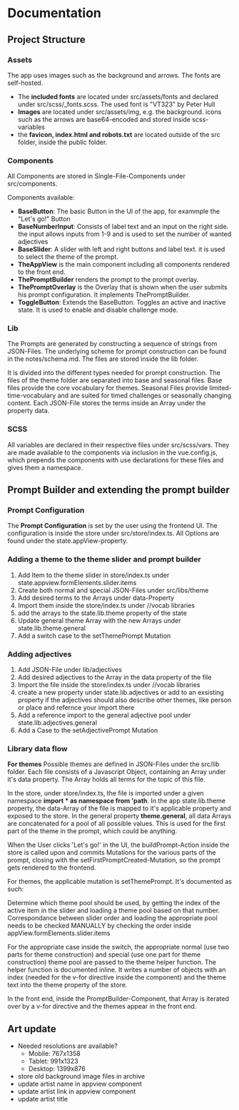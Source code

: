 # Documentation

## Project Structure

### Assets
The app uses images such as the background and arrows. The fonts are self-hosted.
- The **included fonts** are located under src/assets/fonts and declared under src/scss/_fonts.scss. The used font is "VT323" by Peter Hull
- **Images** are located under src/assets/img, e.g. the background. icons such as the arrows are base64-encoded and stored inside scss-variables
- the **favicon, index.html and robots.txt** are located outside of the src folder, inside the public folder.

### Components
All Components are stored in Single-File-Components under src/components.

Components available:
  - **BaseButton**: The basic Button in the UI of the app, for exammple the "Let's go!" Button
  - **BaseNumberInput**: Consists of label text and an input on the right side. the input allows inputs from 1-9 and is used to set the number of wanted adjectives
  - **BaseSlider**: A slider with left and right buttons and label text. it is used to select the theme of the prompt.
  - **TheAppView** is the main component including all components rendered to the front end.
  - **ThePromptBuilder** renders the prompt to the prompt overlay.
  - **ThePromptOverlay** is the Overlay that is shown when the user submits his prompt configuration. It implements ThePromptBuilder.
  - **ToggleButton**: Extends the BaseButton. Toggles an active and inactive state. It is used to enable and disable challenge mode.

### Lib
The Prompts are generated by constructing a sequence of strings from JSON-Files. The underlying scheme for prompt construction
can be found in the notes/schema.md. The files are stored inside the lib folder. 

It is divided into the different types needed for
prompt construction. The files of the theme folder are separated into base and seasonal files. 
Base files provide the core vocabulary for themes. Seasonal Files provide limited-time-vocabulary and are suited for timed
challenges or seasonally changing content. Each JSON-File stores the terms inside an Array under the property data.

### SCSS
All variables are declared in their respective files  under src/scss/vars.
They are made available to the components via inclusion in the
vue.config.js, which prepends the components with use declarations for 
these files and gives them a namespace.

## Prompt Builder and extending the prompt builder

### Prompt Configuration
The **Prompt Configuration** is set by the user using the frontend UI.
The configuration is inside the store under src/store/index.ts.
All Options are found under the state.appView-property.

### Adding a theme to the theme slider and prompt builder
1. Add Item to the theme slider in store/index.ts under state.appview.formElements.slider.items
2. Create both normal and special JSON-Files under src/libs/theme
3. Add desired terms to the Arrays under data-Property
4. Import them inside the store/index.ts under //vocab libraries
5. add the arrays to the state.lib.theme property of the state
6. Update general theme Array with the new Arrays under state.lib.theme.general
7. Add a switch case to the setThemePrompt Mutation

### Adding adjectives
1. Add JSON-File under lib/adjectives
2. Add desired adjectives to the Array in the data property of the file
3. Import the file inside the store/index.ts under //vocab libraries
4. create a new property under state.lib.adjectives or add to an exsisting property if the adjectives
   should also describe other themes, like person or place and refernce your import there
5. Add a reference import to the general adjective pool under state.lib.adjectives.general
6. Add a Case to the setAdjectivePrompt Mutation

### Library data flow
**For themes**
Possible themes are defined in JSON-Files under the src/lib folder.
Each file consists of a Javascript Object, containing an Array under
it's data property. The Array holds all terms for the topic of this file.

In the store, under store/index.ts, the file is imported under a given
namespace **import * as namespace from 'path**. In the app state.lib.theme
property, the data-Array of the file is mapped to it's applicable property
and exposed to the store. 
In the general property **theme.general**, all data
Arrays are concatenated for a pool of all possible values. This is used
for the first part of the theme in the prompt, which could be anything.

When the User clicks 'Let's go!' in the UI, the buildPrompt-Action inside
the store is called upon and commits Mutations for the various parts of the
prompt, closing with the setFirstPromptCreated-Mutation, so the prompt
gets rendered to the frontend.

For themes, the applicable mutation is setThemePrompt. It's documented
as such:

  Determine which theme pool should be used, by getting the index of the active item in the slider
  and loading a theme pool based on that number. Correspondance between slider order and loading the
  appropriate pool needs to be checked MANUALLY by checking the order inside appView.formElements.slider.items

For the appropriate case inside the switch, the appropriate
normal (use two parts for theme construction) and special (use one part for theme construction)
theme pool are passed to the theme helper function. The helper
function is documented inline. It writes a number of objects
with an index (needed for the v-for directive inside the component)
and the theme text into the theme property of the store.

In the front end, inside the PromptBuilder-Component, that Array
is iterated over by a v-for directive and the themes appear in
the front end.

## Art update
- Needed resolutions are available?
  - Mobile: 767x1358
  - Tablet: 991x1323
  - Desktop: 1399x876
- store old background image files in archive
- update artist name in appview component
- update artist link in appview component
- update artist title